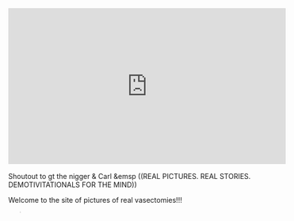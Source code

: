 <iframe width="560" height="315" src="https://www.youtube.com/embed/d4bwDoFXR08" frameborder="0" allow="accelerometer; autoplay; encrypted-media; gyroscope; picture-in-picture" allowfullscreen></iframe>

<p style = "font-family:courier;font-size:16px;">
        
   Shoutout to gt the nigger & Carl
   &emsp
  ((REAL PICTURES. REAL STORIES. DEMOTIVITATIONALS FOR THE MIND))

  Welcome to the site of pictures of real vasectomies!!! 
  </ul><ul style="list-style-type:;">

 
 <p style = "font-family:courier;font-size:1px;">
 <a href="http://www.mountainyahoos.com/SkiResorts/Mascots/TheCanyons-UT_Mascot-Murdock_KS_IMG_0804_680x921.jpg">o </a>
         </ul> 
